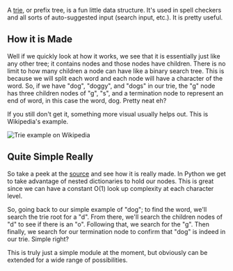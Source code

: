 A [trie](https://en.wikipedia.org/wiki/Trie), or prefix tree, is a fun little data structure. It's used in spell checkers and all sorts of auto-suggested input (search input, etc.). It is pretty useful.

## How it is Made

Well if we quickly look at how it works, we see that it is essentially just like any other tree; it contains nodes and those nodes have children. There is no limit to how many children a node can have like a binary search tree. This is because we will split each word and each node will have a character of the word. So, if we have "dog", "doggy", and "dogs" in our trie, the "g" node has three children nodes of "g", "s", and a termination node to represent an end of word, in this case the word, dog. Pretty neat eh?

If you still don't get it, something more visual usually helps out. This is Wikipedia's example.

![Trie example on Wikipedia](https://upload.wikimedia.org/wikipedia/commons/b/be/Trie_example.svg)

## Quite Simple Really

So take a peek at the [source](https://github.com/drincruz/python-trie) and see how it is really made. In Python we get to take advantage of nested dictionaries to hold our nodes. This is great since we can have a constant O(1) look up complexity at each character level.

So, going back to our simple example of "dog"; to find the word, we'll search the trie root for a "d". From there, we'll search the children nodes of "d" to see if there is an "o". Following that, we search for the "g". Then finally, we search for our termination node to confirm that "dog" is indeed in our trie. Simple right?

This is truly just a simple module at the moment, but obviously can be extended for a wide range of possibilities.
